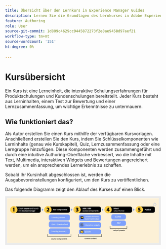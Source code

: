 ```yaml
---
title: Übersicht über den Lernkurs in Experience Manager Guides
description: Lernen Sie die Grundlagen des Lernkurses in Adobe Experience Manager Guides kennen.
feature: Authoring
role: User
source-git-commit: 1d809c4629cc9445872273f2e8ae9458d97aef21
workflow-type: tm+mt
source-wordcount: '151'
ht-degree: 0%

---
```


# Kursübersicht

Ein Kurs ist eine Lerneinheit, die interaktive Schulungserfahrungen für Produktschulungen und Kundenschulungen bereitstellt.  Jeder Kurs besteht aus Lerninhalten, einem Test zur Bewertung und einer Lernzusammenfassung, um wichtige Erkenntnisse zu untermauern.

## Wie funktioniert das?

Als Autor erstellen Sie einen Kurs mithilfe der verfügbaren Kursvorlagen. Anschließend erstellen Sie den Kurs, indem Sie Schlüsselkomponenten wie Lerninhalte (genau wie Kurskapitel), Quiz, Lernzusammenfassung oder eine Lerngruppe hinzufügen. Diese Komponenten werden zusammengeführt und durch eine intuitive Authoring-Oberfläche verbessert, wo die Inhalte mit Text, Multimedia, interaktiven Widgets und Bewertungen angereichert werden, um ein ansprechendes Lernerlebnis zu schaffen.

Sobald Ihr Kursinhalt abgeschlossen ist, werden die Ausgabevoreinstellungen konfiguriert, um den Kurs zu veröffentlichen.

Das folgende Diagramm zeigt den Ablauf des Kurses auf einen Blick.

![](assets/learning-course-workflow.png)

